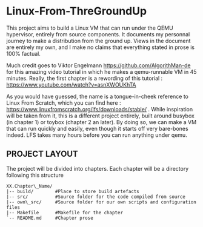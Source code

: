 # Linux-From-ThreGroundUp

This project aims to build a Linux VM that can run under the QEMU hypervisor, entirely from source components. It documents my personnal journey to make a distribution from the ground up. Views in the document are entirely my own, and I make no claims that everything stated in prose is 100% factual.

Much credit goes to Viktor Engelmann <https://github.com/AlgorithMan-de> for this amazing video tutorial in which he makes a qemu-runnable VM in 45 minutes. Really, the first chapter is a rewording of this tutorial : https://www.youtube.com/watch?v=asnXWOUKhTA

As you would have guessed, the name is a tongue-in-cheek reference to Linux From Scratch, which you can find here : https://www.linuxfromscratch.org/lfs/downloads/stable/ . While inspiration will be taken from it, this is a different project entirely, built around busybox (in chapter 1) or toybox (chapter 2 an later). By doing so, we can make a VM that can run quickly and easily, even though it starts off very bare-bones indeed. LFS takes many hours before you can run anything under qemu.

## PROJECT LAYOUT

The project will be divided into chapters.
Each chapter will be a directory following this structure

```
XX.Chapter\_Name/
|-- build/        #Place to store build artefacts
|-- src/          #Source folder for the code compiled from source
|-- own\_src/     #Source folder for our own scripts and configuration files
|-- Makefile      #Makefile for the chapter
`-- README.md     #Chapter prose
```

